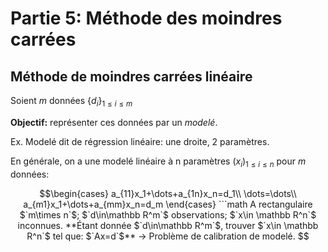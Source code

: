 # Partie 5: Méthode des moindres carrées 
## Méthode de moindres carrées linéaire 
Soient $m$ données $\{d_i\}_{1\leq i\leq m}$

**Objectif:** représenter ces données par un *modelé*.

Ex. Modelé dit de régression linéaire: une droite, 2 paramètres.

En générale, on a une modelé linéaire à n paramètres $`(x_i)_{1\leq i\leq n}`$ pour $`m`$ données:
```math
\begin{cases}
a_{11}x_1+\dots+a_{1n}x_n=d_1\\
\dots=\dots\\
a_{m1}x_1+\dots+a_{mm}x_n=d_m
\end{cases} 
```math
A rectangulaire $`m\times n`$; $`d\in\mathbb R^m`$ observations; $`x\in \mathbb R^n`$ inconnues.

**Étant donnée $`d\in\mathbb R^m`$, trouver $`x\in \mathbb R^n`$ tel que: $`Ax=d`$**

-> Problème de calibration de modelé. 

